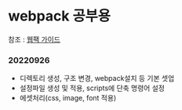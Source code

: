 # webpack 공부용

참조 : [웹팩 가이드](https://webpack.kr/guides/getting-started)

### 20220926

- 디렉토리 생성, 구조 변경, webpack설치 등 기본 셋업
- 설정파일 생성 및 적용, scripts에 단축 명령어 설정
- 에셋처리(css, image, font 적용)
